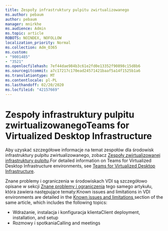 ```yaml
---
title: Zespoły infrastruktury pulpitu zwirtualizowanego
ms.author: pebaum
author: pebaum
manager: mnirkhe
ms.audience: Admin
ms.topic: article
ROBOTS: NOINDEX, NOFOLLOW
localization_priority: Normal
ms.collection: Adm_O365
ms.custom:
- "9001485"
- "3521"
ms.openlocfilehash: 7ef44dae984b3c61e2fd0e13352f90898c15d8b6
ms.sourcegitcommit: a7c17217c170ead24571421baaf5a14f1525b1a6
ms.translationtype: MT
ms.contentlocale: pl-PL
ms.lasthandoff: 02/20/2020
ms.locfileid: "42157669"
---
```

# <a name="teams-for-virtualized-desktop-infrastructure"></a><span data-ttu-id="f4408-102">Zespoły infrastruktury pulpitu zwirtualizowanego</span><span class="sxs-lookup"><span data-stu-id="f4408-102">Teams for Virtualized Desktop Infrastructure</span></span>

<span data-ttu-id="f4408-103">Aby uzyskać szczegółowe informacje na temat zespołów dla środowisk infrastruktury pulpitu zwirtualizowanego, zobacz [Zespoły zwirtualizowanej infrastruktury pulpitu](https://docs.microsoft.com/en-us/microsoftteams/teams-for-vdi).</span><span class="sxs-lookup"><span data-stu-id="f4408-103">For detailed information on Teams for Virtualized Desktop Infrastructure environments, see [Teams for Virtualized Desktop Infrastructure](https://docs.microsoft.com/en-us/microsoftteams/teams-for-vdi).</span></span>

<span data-ttu-id="f4408-104">Znane problemy i ograniczenia w środowiskach VDI są szczegółowo opisane w sekcji [Znane problemy i ograniczenia](https://docs.microsoft.com/en-us/microsoftteams/teams-for-vdi#known-issues-and-limitations) tego samego artykułu, która zawiera następujące tematy:</span><span class="sxs-lookup"><span data-stu-id="f4408-104">Known issues and limitations in VDI environments are detailed in the [Known issues and limitations ](https://docs.microsoft.com/en-us/microsoftteams/teams-for-vdi#known-issues-and-limitations) section of the same article, which includes the following topics:</span></span>
 - <span data-ttu-id="f4408-105">Wdrażanie, instalacja i konfiguracja klienta</span><span class="sxs-lookup"><span data-stu-id="f4408-105">Client deployment, installation, and setup</span></span>
 - <span data-ttu-id="f4408-106">Rozmowy i spotkania</span><span class="sxs-lookup"><span data-stu-id="f4408-106">Calling and meetings</span></span>